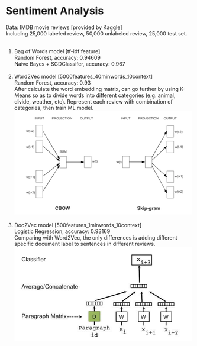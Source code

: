 # Sentiment Analysis
Data: IMDB movie reviews [provided by Kaggle] </br>
Including 25,000 labeled review, 50,000 unlabeled review, 25,000 test set.
</br>
</br>
1. Bag of Words model [tf-idf feature] </br>
    Random Forest, accuracy: 0.94609 </br>
    Naive Bayes + SGDClassifer, accuracy: 0.967 </br>
    </br>
2. Word2Vec model [5000features_40minwords_10context] </br>
    Random Forest, accuracy: 0.93 </br>
    After calculate the word embedding matrix, can go further by using K-Means so as to divide words into different categories (e.g. animal, divide, weather, etc). Represent each review with combination of categories, then train ML model.
    </br>
    ![](word2vec_diagrams.png)
    </br>
    </br>
3. Doc2Vec model [500features_1minwords_10context] </br>
    Logistic Regression, accuracy: 0.93169 </br>
    Comparing with Word2Vec, the only differences is adding different specific document label to sentences in different reviews.</br>
    ![](doc2vec_diagrams.jpg)

